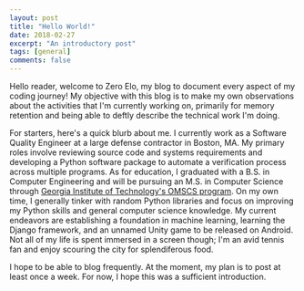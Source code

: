 ```yaml
---
layout: post
title: "Hello World!"
date: 2018-02-27
excerpt: "An introductory post"
tags: [general]
comments: false
---
```


Hello reader, welcome to Zero Elo, my blog to document every aspect
of my coding journey! My objective with this blog is to make my own
observations about the activities that I'm currently working on, primarily
for memory retention and being able to deftly describe the technical work
I'm doing.

For starters, here's a quick blurb about me. I currently work as a Software
Quality Engineer at a large defense contractor in Boston, MA. My primary roles involve
reviewing source code and systems requirements and developing a Python software
package to automate a verification process across multiple programs. As for
education, I graduated with a B.S. in Computer Engineering and will be
pursuing an M.S. in Computer Science through [Georgia Institute of Technology's
OMSCS program](http://www.omscs.gatech.edu/). On my own time, I generally tinker
with random Python libraries and focus on improving my Python skills and general
computer science knowledge. My current endeavors are establishing a foundation
in machine learning, learning the Django framework, and an unnamed Unity game to
be released on Android. Not all of my life is spent immersed in a screen though; I'm
an avid tennis fan and enjoy scouring the city for splendiferous food.

I hope to be able to blog frequently. At the moment, my plan is to post at least
once a week. For now, I hope this was a sufficient introduction.
